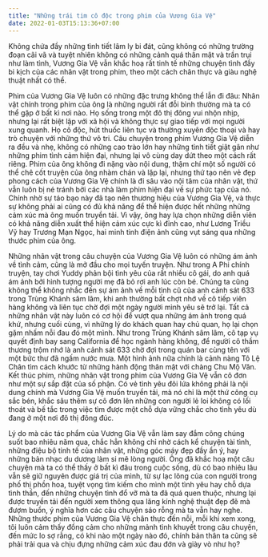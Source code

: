 ```yaml
---
title: "Những trái tim cô độc trong phim của Vương Gia Vệ"
date: 2022-01-03T15:13:36+07:00
---
```


Không chứa đầy những tình tiết lâm ly bi đát, cũng không có những trường đoạn cãi vã và tuyệt nhiên không có những cảnh quá thân mật và trần trụi như làm tình, Vương Gia Vệ vẫn khắc hoạ rất tinh tế những chuyện tình đầy bi kịch của các nhân vật trong phim, theo một cách chân thực và giàu nghệ thuật nhất có thể.

Phim của Vương Gia Vệ luôn có những đặc trưng không thể lẫn đi đâu: Nhân vật chính trong phim của ông là những người rất đỗi bình thường mà ta có thể gặp ở bất kì nơi nào. Họ sống trong một đô thị đông vui nhộn nhịp, nhưng lại rất biệt lập với xã hội và không thực sự giao tiếp với mọi người xung quanh. Họ cô độc, hút thuốc liên tục và thường xuyên độc thoại và hay trò chuyện với những thứ vô tri. Câu chuyện trong phim Vương Gia Vệ diễn ra đều và nhẹ, không có những cao trào lớn hay những tình tiết giật gân như những phim tình cảm hiện đại, nhưng lại vô cùng day dứt theo một cách rất riêng. Phim của ông không đi nặng vào nội dung, thậm chí một số người có thể chê cốt truyện của ông nhàm chán và lặp lại, nhưng thứ tạo nên vẻ đẹp phong cách của Vương Gia Vệ chính là đi sâu vào nội tâm của nhân vật, thứ vẫn luôn bị né tránh bởi các nhà làm phim hiện đại về sự phức tạp của nó. Chính nhờ sự táo bạo này đã tạo nên thương hiệu của Vương Gia Vệ, và thực sự không phải ai cũng có đủ khả năng để thể hiện được hết những những cảm xúc mà ông muốn truyền tải. Vì vậy, ông hay lựa chọn những diễn viên có khả năng diễn xuất thể hiện cảm xúc cực kì đỉnh cao, như Lương Triều Vỹ hay Trương Mạn Ngọc, hai minh tinh điện ảnh cũng vụt sáng qua những thước phim của ông.

Những nhân vật trong câu chuyện của Vương Gia Vệ luôn có những ám ảnh về tình cảm, cũng là mở đầu cho mọi tuyến truyện. Như trong A Phi chính truyện, tay chơi Yuddy phản bội tình yêu của rất nhiều cô gái, do anh quá ám ảnh bởi hình tượng người mẹ đã bỏ rơi anh lúc còn bé. Chúng ta cũng không thể không nhắc đến sự ám ảnh về mỗi tình cũ của anh cảnh sát 633 trong Trùng Khánh sâm lâm, khi anh thường bất chợt nhớ về cô tiếp viên hàng không và liên tục chờ đợi một ngày người mình yêu sẽ trở lại. Tất cả những nhân vật này luôn có cơ hội để vượt qua những ám ảnh trong quá khứ, nhưng cuối cùng, vì những lý do khách quan hay chủ quan, họ lại chọn gặm nhấm nỗi đau đó một mình. Như trong Trùng Khánh sâm lâm, cô tạp vụ quyết định bay sang California để học ngành hàng không, để người cô thầm thương trộm nhớ là anh cảnh sát 633 chờ đợi trong quán bar cùng tên với một bức thư đã ngấm nước mưa. Một hình ảnh nữa chính là cảnh nàng Tô Lệ Chân tìm cách khước từ những hành động thân mật với chàng Chu Mộ Văn. Kết thúc phim, những nhân vật trong phim của Vương Gia Vệ vẫn cô đơn như một sự sắp đặt của số phận. Có vẻ tình yêu đôi lứa không phải là nội dung chính mà Vương Gia Vệ muốn truyền tải, mà nó chỉ là một thứ công cụ sắc bén, khắc sâu thêm sự cô đơn lên những con người lẻ loi không có lối thoát và bế tắc trong việc tìm được một chỗ dựa vững chắc cho tình yêu dù đang ở một nơi đô thị đông đúc.

Lý do mà các tác phẩm của Vương Gia Vệ vẫn làm say đắm công chúng suốt bao nhiêu năm qua, chắc hẳn không chỉ nhờ cách kể chuyện tài tình, những điệu bộ tinh tế của nhân vật, những góc máy đẹp đầy ẩn ý, hay những bản nhạc du dương làm si mê lòng người. Ông đã khắc hoạ một câu chuyện mà ta có thể thấy ở bất kì đâu trong cuộc sống, dù có bao nhiêu lâu vẫn sẽ giữ nguyên được giá trị của mình, từ sự lạc lõng của con người trong phố thị phồn hoa, tuyệt vọng tìm kiếm cho mình một tình yêu hay chỗ dựa tình thần, đến những chuyện tình đổ vỡ mà ta đã quá quen thuộc, nhưng lại được truyền tải đến người xem thông qua lăng kính nghệ thuật đẹp đẽ mà đượm buồn, ý nghĩa hơn các câu chuyện sáo rỗng mà ta vẫn hay nghe. Những thước phim của Vương Gia Vệ chân thực đến nỗi, mỗi khi xem xong, tôi luôn cảm thấy đồng cảm cho những mảnh tình khuyết trong câu chuyện, đến mức lo sợ rằng, có khi nào một ngày nào đó, chính bản thân ta cũng sẽ phải trải qua và chịu đựng những cảm xúc đau đớn và giày vò như họ?